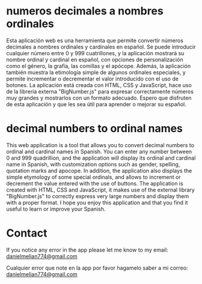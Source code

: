 # numeros decimales a nombres ordinales
Esta aplicación web es una herramienta que permite convertir números decimales a nombres ordinales y cardinales en español. Se puede introducir cualquier número entre 0 y 999 cuatrillones, y la aplicación mostrará su nombre ordinal y cardinal en español, con opciones de personalización como el género, la grafía, las comillas y el apócope. Además, la aplicación también muestra la etimología simple de algunos ordinales especiales, y permite incrementar o decrementar el valor introducido con el uso de botones. La aplicación está creada con HTML, CSS y JavaScript, hace uso de la librería externa "BigNumber.js" para expresar correctamente números muy grandes y mostrarlos con un formato adecuado. Espero que disfruten de esta aplicación y que les sea útil para aprender o mejorar su español.

# decimal numbers to ordinal names
This web application is a tool that allows you to convert decimal numbers to ordinal and cardinal names in Spanish. You can enter any number between 0 and 999 quadrillion, and the application will display its ordinal and cardinal name in Spanish, with customization options such as gender, spelling, quotation marks and apocope. In addition, the application also displays the simple etymology of some special ordinals, and allows to increment or decrement the value entered with the use of buttons. The application is created with HTML, CSS and JavaScript, it makes use of the external library "BigNumber.js" to correctly express very large numbers and display them with a proper format. I hope you enjoy this application and that you find it useful to learn or improve your Spanish.

# Contact

If you notice any error in the app please let me know to my email: danielmelian774@gmail.com

Cualquier error que note en la app por favor hagamelo saber a mi correo: danielmelian774@gmail.com
